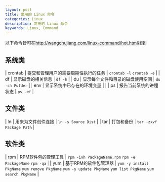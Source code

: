 ```yaml
---
layout: post
title: 常用的 Linux 命令
categories: Linux
description: 常用的 Linux 命令
keywords: Linux, Command
---
```



以下命令皆可在<http://wangchujiang.com/linux-command/hot.html>找到

## 系统类

| crontab | 提交和管理用户的需要周期性执行的任务 | `crontab -l` `crontab -e` |
| df | 显示磁盘的相关信息 | `df -h` |
| du | 显示每个文件和目录的磁盘使用空间 | `du -sh Folder` |
| env | 显示系统中已存在的环境变量 | |
| ps | 报告当前系统的进程状态 | `ps -ef` |


## 文件类

| ln | 用来为文件创件连接 | `ln -s Source Dist` |
| tar | 打包和备份 | `tar -zxvf Package Path` |


## 软件类

| rpm | RPM软件包的管理工具 | `rpm -ivh PackageName.rpm` `rpm -e PackageName` `rpm -qa` |
| yum | 基于RPM的软件包管理器 | `yum -y install PkgName` `yum remove PkgName` `yum -y update PkgName` `yum list PkgName` `yum search PkgName` |

